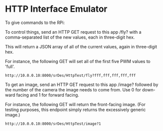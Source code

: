 # HTTP Interface Emulator

To give commands to the RPi: 

To control things, send an HTTP GET request to this app /fly? with a comma-separated list of the new values, each in three-digit hex.  

This will return a JSON array of all of the current values, again in three-digit hex. 

For instance, the following GET will set all of the first five PWM values to 'full'. 

	http://10.0.0.10:8000/srDes/HttpTest/fly?fff,fff,fff,fff,fff 
	
To get an image, send an HTTP GET request to this app /image? followed by the number of the camera the image needs to come from.  Use 0 for down-ward facing and 1 for forward facing. 

For instance, the following GET will return the front-facing image. (For testing purposes, this endpoint simply returns the excessively generic image.) 

	http://10.0.0.10:8000/srDes/HttpTest/image?1
	

